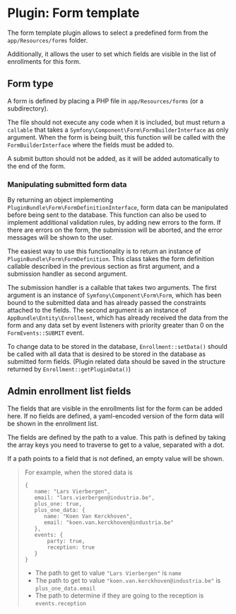 # Plugin: Form template

The form template plugin allows to select a predefined form from the `app/Resources/forms` folder.

Additionally, it allows the user to set which fields are visible in the list of enrollments for this form.

## Form type

A form is defined by placing a PHP file in `app/Resources/forms` (or a subdirectory).

The file should not execute any code when it is included, but must return a `callable` that takes
a `Symfony\Component\Form\FormBuilderInterface` as only argument.
When the form is being built, this function will be called with the `FormBuilderInterface` where
the fields must be added to.

A submit button should not be added, as it will be added automatically to the end of the form.

### Manipulating submitted form data

By returning an object implementing `PluginBundle\Form\FormDefinitionInterface`,
form data can be manipulated before being sent to the database.
This function can also be used to implement additional validation rules, by adding new errors to the form.
If there are errors on the form, the submission will be aborted, and the error messages will be shown to the user.

The easiest way to use this functionality is to return an instance of `PluginBundle\Form\FormDefinition`.
This class takes the form definition callable described in the previous section as first argument,
and a submission handler as second argument.

The submission handler is a callable that takes two arguments.
The first argument is an instance of `Symfony\Component\Form\Form`, which has been bound to the submitted data and
has already passed the constraints attached to the fields.
The second argument is an instance of `AppBundle\Entity\Enrollment`, which has already received the data from the form
and any data set by event listeners with priority greater than 0 on the `FormEvents::SUBMIT` event.

To change data to be stored in the database, `Enrollment::setData()` should be called with all data that
is desired to be stored in the database as submitted form fields.
(Plugin related data should be saved in the structure returned by `Enrollment::getPluginData()`)

## Admin enrollment list fields

The fields that are visible in the enrollments list for the form can be added here. If no fields
are defined, a yaml-encoded version of the form data will be shown in the enrollment list.

The fields are defined by the path to a value.
This path is defined by taking the array keys you need to traverse to get to a value, separated with a dot.

If a path points to a field that is not defined, an empty value will be shown.

> For example, when the stored data is
> ```
> {
>    name: "Lars Vierbergen",
>    email: "lars.vierbergen@industria.be",
>    plus_one: true,
>    plus_one_data: {
>       name: "Koen Van Kerckhoven",
>       email: "koen.van.kerckhoven@industria.be"
>    },
>    events: {
>        party: true,
>        reception: true
>    }
> }
> ```
> 
> * The path to get to value `"Lars Vierbergen"` is `name`
> * The path to get to value `"koen.van.kerckhoven@industria.be"` is `plus_one_data.email`
> * The path to determine if they are going to the reception is `events.reception`